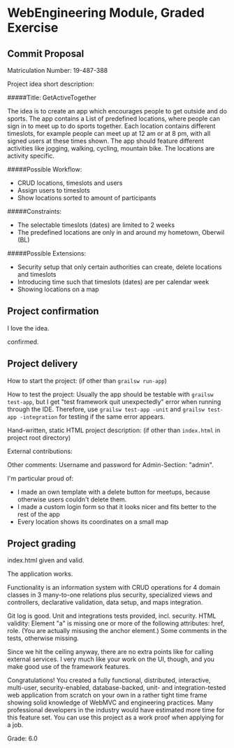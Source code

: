 # WebEngineering Module, Graded Exercise

## Commit Proposal

Matriculation Number: 19-487-388

Project idea short description:

#####Title: GetActiveTogether

The idea is to create an app which encourages people to get outside and do sports.
The app contains a List of predefined locations, where people can sign in to meet up to do sports together.
Each location contains different timeslots, for example people can meet up at 12 am or at 8 pm, with all signed users at these times shown.
The app should feature different activities like jogging, walking, cycling, mountain bike. The locations are activity specific.

#####Possible Workflow:
- CRUD locations, timeslots and users
- Assign users to timeslots
- Show locations sorted to amount of participants

#####Constraints:
- The selectable timeslots (dates) are limited to 2 weeks
- The predefined locations are only in and around my hometown, Oberwil (BL)

#####Possible Extensions:
- Security setup that only certain authorities can create, delete locations and timeslots
- Introducing time such that timeslots (dates) are per calendar week
- Showing locations on a map


## Project confirmation

I love the idea.

confirmed.

## Project delivery <to be filled by student>

How to start the project: (if other than `grailsw run-app`)

How to test the project:
Usually the app should be testable with `grailsw test-app`, but I get "test framework quit unexpectedly" error when running through the IDE.
Therefore, use `grailsw test-app -unit` and `grailsw test-app -integration` for testing if the same error appears.

Hand-written, static HTML 
project description:      (if other than `index.html` in project root directory)

External contributions:

Other comments: 
Username and password for Admin-Section: "admin". 

I'm particular proud of:
- I made an own template with a delete button for meetups, because otherwise users couldn't delete them.
- I made a custom login form so that it looks nicer and fits better to the rest of the app
- Every location shows its coordinates on a small map

## Project grading 

index.html given and valid.

The application works.

Functionality is an information system with CRUD operations for 4 domain classes in 3 many-to-one
relations plus security, specialized views and controllers, declarative validation, data setup, and maps integration.

Git log is good.
Unit and integrations tests provided, incl. security.
HTML validity:  Element "a" is missing one or more of the following attributes: href, role.
(You are actually misusing the anchor element.)
Some comments in the tests, otherwise missing.

Since we hit the ceiling anyway, there are no extra points like for calling external services.
I very much like your work on the UI, though, and you make good use of the framework features.

Congratulations!
You created a fully functional, distributed, interactive, multi-user, security-enabled, database-backed, 
unit- and integration-tested web application
from scratch on your own in a rather tight time frame showing solid knowledge of WebMVC and engineering practices.
Many professional developers in the industry would have estimated more time for this feature set.
You can use this project as a work proof when applying for a job.

Grade: 6.0

